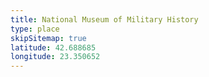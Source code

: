 ```yaml
---
title: National Museum of Military History
type: place
skipSitemap: true
latitude: 42.688685
longitude: 23.350652
---
```

